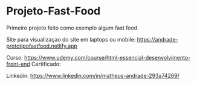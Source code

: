 # Projeto-Fast-Food
Primeiro projeto feito como exemplo algum fast food.

Site para visualizaçao do site em laptops ou mobile:
https://andrade-prototipofastfood.netlify.app

Curso: https://www.udemy.com/course/html-essencial-desenvolvimento-front-end
Certificado:

Linkedin: https://www.linkedin.com/in/matheus-andrade-293a74269/
